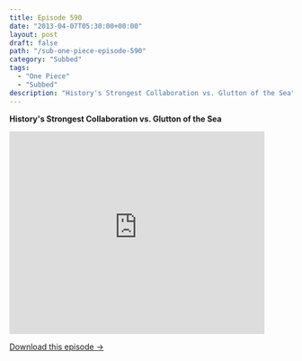 ```yaml
---
title: Episode 590
date: "2013-04-07T05:30:00+00:00"
layout: post
draft: false
path: "/sub-one-piece-episode-590"
category: "Subbed"
tags:
  - "One Piece"
  - "Subbed"
description: "History's Strongest Collaboration vs. Glutton of the Sea"
---
```


**History's Strongest Collaboration vs. Glutton of the Sea**

<iframe width="640" height="360" src="https://www.rapidvideo.com/e/G6FRPFMM4T" frameborder="0" marginwidth=0 marginheight=0 scrolling=no allowfullscreen style="max-width:90%;"></iframe>

<a href="http://ouo.io/qs/eCodkFEQ?s=https://www.rapidvideo.com/d/G6FRPFMM4T" class="styled_a">Download this episode →</a>

